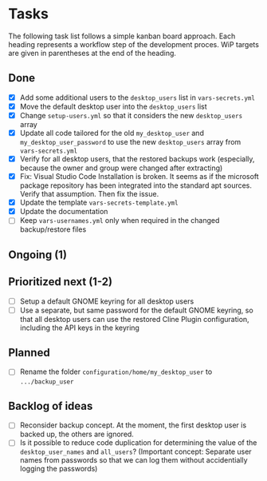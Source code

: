# Tasks

The following task list follows a simple kanban board approach. Each heading
represents a workflow step of the development proces. WiP targets are given
in parentheses at the end of the heading.

## Done

- [x] Add some additional users to the `desktop_users` list in `vars-secrets.yml`
- [x] Move the default desktop user into the `desktop_users` list
- [x] Change `setup-users.yml` so that it considers the new `desktop_users` array
- [x] Update all code tailored for the old `my_desktop_user` and `my_desktop_user_password` to use the new `desktop_users` array from `vars-secrets.yml`
- [x] Verify for all desktop users, that the restored backups work (especially, because the owner and group were changed after extracting)
- [x] Fix: Visual Studio Code Installation is broken. It seems as if the microsoft package repository has been integrated into the standard apt sources. Verify that assumption. Then fix the issue.
- [x] Update the template `vars-secrets-template.yml`
- [x] Update the documentation
- [ ] Keep `vars-usernames.yml` only when required in the changed backup/restore files

## Ongoing (1)

## Prioritized next (1-2)

- [ ] Setup a default GNOME keyring for all desktop users
- [ ] Use a separate, but same password for the default GNOME keyring, so that all desktop users can use the restored Cline Plugin configuration, including the API keys in the keyring

## Planned

- [ ] Rename the folder `configuration/home/my_desktop_user` to `.../backup_user`

## Backlog of ideas

- [ ] Reconsider backup concept. At the moment, the first desktop user is backed up, the others are ignored.
- [ ] Is it possible to reduce code duplication for determining the value of the `desktop_user_names` and `all_users`? (Important concept: Separate user names from passwords so that we can log them without accidentially logging the passwords)
